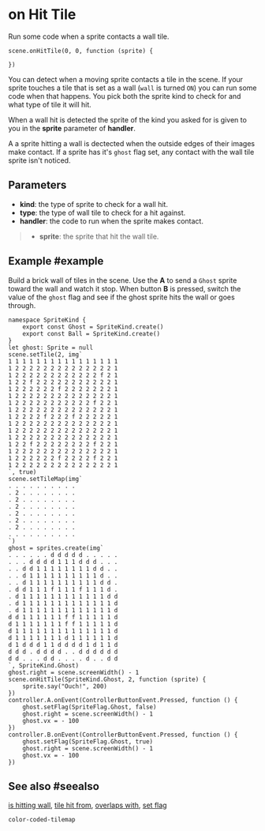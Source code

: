 # on Hit Tile

Run some code when a sprite contacts a wall tile.

```sig
scene.onHitTile(0, 0, function (sprite) {
	
})
```

You can detect when a moving sprite contacts a tile in the scene. If your sprite touches a tile that is set as a wall (``wall`` is turned ``ON``) you can run some code when that happens. You pick both the sprite kind to check for and what type of tile it will hit.

When a wall hit is detected the sprite of the kind you asked for is given to you in the **sprite** parameter of **handler**.

A a sprite hitting a wall is dectected when the outside edges of their images make contact. If a sprite has it's ``ghost`` flag set, any contact with the wall tile sprite isn't noticed.

## Parameters

* **kind**: the type of sprite to check for a wall hit.
* **type**: the type of wall tile to check for a hit against.
* **handler**: the code to run when the sprite makes contact.
>* **sprite**: the sprite that hit the wall tile.

## Example #example

Build a brick wall of tiles in the scene. Use the **A** to send a ``Ghost`` sprite toward the wall and watch it stop.  When button **B** is pressed, switch the value of the ``ghost`` flag and see if the ghost sprite hits the wall or goes through.

```blocks
namespace SpriteKind {
    export const Ghost = SpriteKind.create()
    export const Ball = SpriteKind.create()
}
let ghost: Sprite = null
scene.setTile(2, img`
1 1 1 1 1 1 1 1 1 1 1 1 1 1 1 1 
1 2 2 2 2 2 2 2 2 2 2 2 2 2 2 1 
1 2 2 2 2 2 2 2 2 2 2 2 2 f 2 1 
1 2 2 f 2 2 2 2 2 2 2 2 2 2 2 1 
1 2 2 2 2 2 2 f 2 2 2 2 2 2 2 1 
1 2 2 2 2 2 2 2 2 2 2 2 2 2 2 1 
1 2 2 2 2 2 2 2 2 2 2 2 f 2 2 1 
1 2 2 2 2 2 2 2 2 2 2 2 2 2 2 1 
1 2 2 2 2 f 2 2 2 f 2 2 2 2 2 1 
1 2 2 2 2 2 2 2 2 2 2 2 2 2 2 1 
1 2 2 2 2 2 2 2 2 2 2 2 2 2 2 1 
1 2 2 2 2 2 2 2 2 2 2 2 2 2 2 1 
1 2 2 f 2 2 2 2 2 2 2 2 f 2 2 1 
1 2 2 2 2 2 2 2 2 2 2 2 2 2 2 1 
1 2 2 2 2 2 2 f 2 2 2 2 f 2 2 1 
1 2 2 2 2 2 2 2 2 2 2 2 2 2 2 1 
`, true)
scene.setTileMap(img`
. . . . . . . . . . 
. 2 . . . . . . . . 
. 2 . . . . . . . . 
. 2 . . . . . . . . 
. 2 . . . . . . . . 
. 2 . . . . . . . . 
. 2 . . . . . . . . 
. . . . . . . . . . 
`)
ghost = sprites.create(img`
. . . . . . d d d d d . . . . . 
. . . d d d d 1 1 1 d d d . . . 
. . d d 1 1 1 1 1 1 1 1 d d . . 
. . d 1 1 1 1 1 1 1 1 1 1 d . . 
. . d 1 1 1 1 1 1 1 1 1 1 d d . 
. d d 1 1 1 f 1 1 1 f 1 1 1 d . 
. d 1 1 1 1 1 1 1 1 1 1 1 1 d d 
. d 1 1 1 1 1 1 1 1 1 1 1 1 1 d 
. d 1 1 1 1 1 1 1 1 1 1 1 1 1 d 
d d 1 1 1 1 1 1 f f 1 1 1 1 1 d 
d 1 1 1 1 1 1 1 f f 1 1 1 1 1 d 
d 1 1 1 1 1 1 1 1 1 1 1 1 1 1 d 
d 1 1 1 1 1 1 1 d 1 1 1 1 1 1 d 
d 1 d d d 1 1 d d d d 1 d 1 1 d 
d d d . d d d d . . d d d d d d 
d d . . . d d . . . . d . . d d 
`, SpriteKind.Ghost)
ghost.right = scene.screenWidth() - 1
scene.onHitTile(SpriteKind.Ghost, 2, function (sprite) {
    sprite.say("Ouch!", 200)
})
controller.A.onEvent(ControllerButtonEvent.Pressed, function () {
    ghost.setFlag(SpriteFlag.Ghost, false)
    ghost.right = scene.screenWidth() - 1
    ghost.vx = - 100
}) 
controller.B.onEvent(ControllerButtonEvent.Pressed, function () {
    ghost.setFlag(SpriteFlag.Ghost, true)
    ghost.right = scene.screenWidth() - 1
    ghost.vx = - 100
})
```

## See also #seealso

[is hitting wall](/reference/sprites/sprite/is-hitting-wall),
[tile hit from](/reference/sprites/sprite/tile-hit-from),
[overlaps with](/reference/sprites/sprite/overlaps-with),
[set flag](/reference/sprites/sprite/set-flag)

```package
color-coded-tilemap
```
